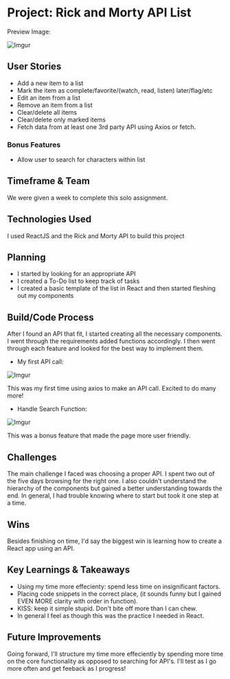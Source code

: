 # Project: Rick and Morty API List
   
   Preview Image:
   
   ![Imgur](https://i.imgur.com/aJohyo8.png)
   
## User Stories

   * Add a new item to a list
   * Mark the item as complete/favorite/(watch, read, listen) later/flag/etc
   * Edit an item from a list
   * Remove an item from a list
   * Clear/delete all items
   * Clear/delete only marked items
   * Fetch data from at least one 3rd party API using Axios or fetch.

### Bonus Features

   * Allow user to search for characters within list 

## Timeframe & Team
   
   We were given a week to complete this solo assignment. 
   
## Technologies Used

   I used ReactJS and the Rick and Morty API to build this project
   
## Planning 

   * I started by looking for an appropriate API
   * I created a To-Do list to keep track of tasks
   * I created a basic template of the list in React and then started fleshing out my components

## Build/Code Process

   After I found an API that fit, I started creating all the necessary components. 
   I went through the requirements added functions accordingly.
   I then went through each feature and looked for the best way to implement them.
   
   * My first API call:
   
   ![Imgur](https://i.imgur.com/aAXOPNV.png)
   
   This was my first time using axios to make an API call. Excited to do many more!
   
   * Handle Search Function:

   ![Imgur](https://i.imgur.com/2pAxoTq.png)
   
   This was a bonus feature that made the page more user friendly.
   
## Challenges
   
   The main challenge I faced was choosing a proper API. I spent two out of the five days browsing for the right one.
   I also couldn't understand the hierarchy of the components but gained a better understanding towards the end.
   In general, I had trouble knowing where to start but took it one step at a time.
     
## Wins
   
   Besides finishing on time, I'd say the biggest win is learning how to create a React app using an API.
      
## Key Learnings & Takeaways
  
   * Using my time more effecienty: spend less time on insignificant factors.
   * Placing code snippets in the correct place, (it sounds funny but I gained  EVEN MORE clarity with order in function).
   * KISS: keep it simple stupid. Don't bite off more than I can chew.
   * In general I feel as though this was the practice I needed in React.

## Future Improvements

   Going forward, I'll structure my time more effeciently by spending more time on the core functionality as opposed to searching for API's.
   I'll test as I go more often and get feeback as I progress!

